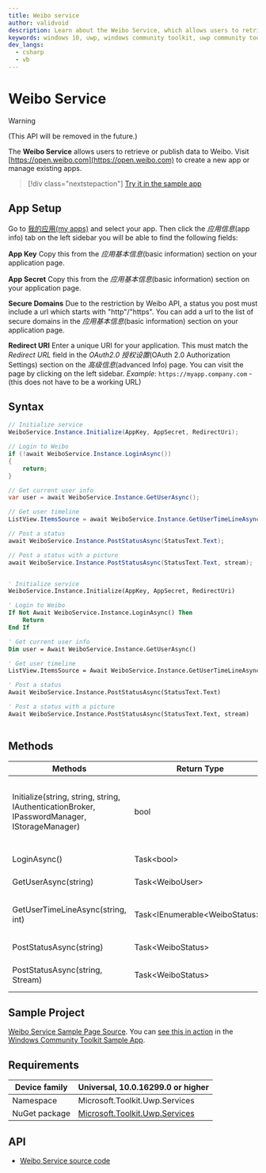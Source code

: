 ```yaml
---
title: Weibo service
author: validvoid
description: Learn about the Weibo Service, which allows users to retrieve or publish data to Weibo. See app setup instructions, syntax examples, and requirements.
keywords: windows 10, uwp, windows community toolkit, uwp community toolkit, uwp toolkit, Weibo
dev_langs:
  - csharp
  - vb
---
```


# Weibo Service

> [!WARNING]
> (This API will be removed in the future.)

The **Weibo Service** allows users to retrieve or publish data to Weibo. Visit [https://open.weibo.com](https://open.weibo.com) to create a new app or manage existing apps.

> [!div class="nextstepaction"]
> [Try it in the sample app](uwpct://Services?sample=Weibo%20Service)

## App Setup

Go to [我的应用(my apps)](https://open.weibo.com/apps) and select your app. Then click the *应用信息*(app info) tab on the left sidebar you will be able to find the following fields:

**App Key**
Copy this from the *应用基本信息*(basic information) section on your application page.

**App Secret**
Copy this from the *应用基本信息*(basic information) section on your application page.

**Secure Domains**
Due to the restriction by Weibo API, a status you post must include a url which starts with "http"/"https". You can add a url to the list of secure domains in the *应用基本信息*(basic information) section on your application page.

**Redirect URI** Enter a unique URI for your application.  This must match the *Redirect URL* field in the *OAuth2.0 授权设置*(OAuth 2.0 Authorization Settings) section on the *高级信息*(advanced Info) page. You can visit the page by clicking on the left sidebar.
*Example*: `https://myapp.company.com` - (this does not have to be a working URL)

## Syntax

```csharp
// Initialize service
WeiboService.Instance.Initialize(AppKey, AppSecret, RedirectUri);

// Login to Weibo
if (!await WeiboService.Instance.LoginAsync())
{
    return;
}

// Get current user info
var user = await WeiboService.Instance.GetUserAsync();

// Get user timeline
ListView.ItemsSource = await WeiboService.Instance.GetUserTimeLineAsync(user.ScreenName, 50);

// Post a status
await WeiboService.Instance.PostStatusAsync(StatusText.Text);

// Post a status with a picture
await WeiboService.Instance.PostStatusAsync(StatusText.Text, stream);

```

```vb

' Initialize service
WeiboService.Instance.Initialize(AppKey, AppSecret, RedirectUri)

' Login to Weibo
If Not Await WeiboService.Instance.LoginAsync() Then
    Return
End If

' Get current user info
Dim user = Await WeiboService.Instance.GetUserAsync()

' Get user timeline
ListView.ItemsSource = Await WeiboService.Instance.GetUserTimeLineAsync(user.ScreenName, 50)

' Post a status
Await WeiboService.Instance.PostStatusAsync(StatusText.Text)

' Post a status with a picture
Await WeiboService.Instance.PostStatusAsync(StatusText.Text, stream)
  
```

## Methods

| Methods | Return Type | Description |
| -- | -- | -- |
| Initialize(string, string, string, IAuthenticationBroker, IPasswordManager, IStorageManager) | bool | Initialize underlying provider with relevant token information. |
| LoginAsync() | Task&lt;bool&gt; |  Log user in to Weibo. |
| GetUserAsync(string) | Task&lt;WeiboUser&gt; |  Retrieve user data. |
| GetUserTimeLineAsync(string, int) | Task&lt;IEnumerable&lt;WeiboStatus&gt;&gt; |  Retrieve user timeline data. |
| PostStatusAsync(string) | Task&lt;WeiboStatus&gt; |  Post a status. |
| PostStatusAsync(string, Stream) | Task&lt;WeiboStatus&gt; |  Post a status with a picture. |

## Sample Project

[Weibo Service Sample Page Source](https://github.com/windows-toolkit/WindowsCommunityToolkit/tree/rel/7.0.0/Microsoft.Toolkit.Uwp.SampleApp/SamplePages/Weibo%20Service). You can [see this in action](uwpct://Services?sample=Weibo%20Service) in the [Windows Community Toolkit Sample App](https://aka.ms/windowstoolkitapp).

## Requirements

| Device family | Universal, 10.0.16299.0 or higher |
| --- | --- |
| Namespace | Microsoft.Toolkit.Uwp.Services |
| NuGet package | [Microsoft.Toolkit.Uwp.Services](https://www.nuget.org/packages/Microsoft.Toolkit.Uwp.Services/) |

## API

* [Weibo Service source code](https://github.com/windows-toolkit/WindowsCommunityToolkit/tree/rel/7.0.0/Microsoft.Toolkit.Services/Services/Weibo)
